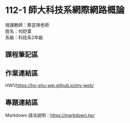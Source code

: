 # 112-1 師大科技系網際網路概論

授課教師：蔡芸琤老師  
姓名：何舒葦  
系級：科技系2年級  

## 課程筆記區  

## 作業連結區  
HW1/https://ho-shu-wei.github.io/my-web/

## 專題連結區

Markdown 語法說明：https://markdown.tw/
